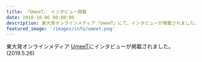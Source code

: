 ```yaml
---
title: 『UmeeT』 インタビュー掲載
date: 2018-10-06 00:00:00
description: 東大発オンラインメディア『UmeeT』にて、インタビューが掲載されました。
featured_image: '/images/info/umeet.png'
---
```


東大発オンラインメディア [UmeeT](https://todai-umeet.com/article/38582/)にインタビューが掲載されました。(2019.5.26)

<div class="iframely-embed"><div class="iframely-responsive" style="padding-bottom: 66.6667%; padding-top: 120px;"><a href="https://todai-umeet.com/article/38582/" data-iframely-url="//cdn.iframe.ly/YuJnC4S"></a></div></div><script async src="//cdn.iframe.ly/embed.js" charset="utf-8"></script>
